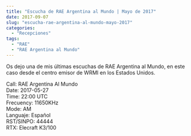 ```yaml
---
title: "Escucha de RAE Argentina al Mundo | Mayo de 2017"
date: 2017-09-07
slug: "escucha-rae-argentina-al-mundo-mayo-2017"
categories:
  - "Recepciones"
tags:
  - "RAE"
  - "RAE Argentina al Mundo"
---
```


Os dejo una de mis últimas escuchas de RAE Argentina al Mundo, en este caso desde el centro emisor de WRMI en los Estados Unidos.

Call: RAE Argentina Al Mundo  
Date: 2017-05-27  
Time: 22:00 UTC  
Frecuency: 11650KHz  
Mode: AM  
Languaje: Español  
RST/SINPO: 44444  
RTX: Elecraft K3/100
